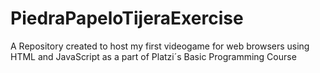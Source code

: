 # PiedraPapeloTijeraExercise
A Repository created to host my first videogame for web browsers using HTML and JavaScript as a part of Platzi´s Basic Programming Course
